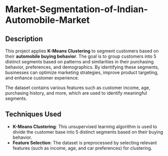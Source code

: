 # Market-Segmentation-of-Indian-Automobile-Market

## Description
This project applies **K-Means Clustering** to segment customers based on their **automobile buying behavior**. The goal is to group customers into 5 distinct segments based on patterns and similarities in their purchasing behavior, preferences, and demographics. By identifying these segments, businesses can optimize marketing strategies, improve product targeting, and enhance customer experience.

The dataset contains various features such as customer income, age, purchasing history, and more, which are used to identify meaningful segments.

## Techniques Used
- **K-Means Clustering**: This unsupervised learning algorithm is used to divide the customer base into 5 distinct segments based on their buying behavior.
- **Feature Selection**: The dataset is preprocessed by selecting relevant features (such as income, age, and car preferences) for clustering.
